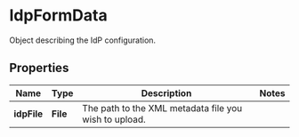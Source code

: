 # IdpFormData

Object describing the IdP configuration.

## Properties

| Name        | Type     | Description                                           | Notes |
| ----------- | -------- | ----------------------------------------------------- | ----- |
| **idpFile** | **File** | The path to the XML metadata file you wish to upload. |
